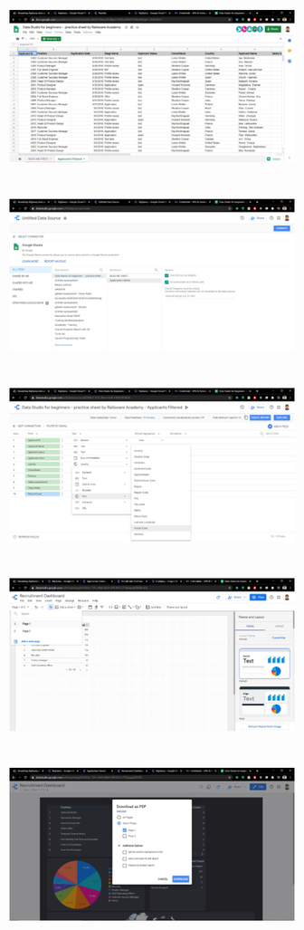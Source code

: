<p><img src="https://github.com/ankur715/GCP/blob/master/datastudio/recruitement/data.JPG"></p>
<br></br>
<p><img src="https://github.com/ankur715/GCP/blob/master/datastudio/recruitement/connect.JPG"></p>
<br></br>
<p><img src="https://github.com/ankur715/GCP/blob/master/datastudio/recruitement/edit_connection.JPG"></p>
<br></br>
<p><img src="https://github.com/ankur715/GCP/blob/master/datastudio/recruitement/viewhide_pages.JPG"></p>
<br></br>
<p><img src="https://github.com/ankur715/GCP/blob/master/datastudio/recruitement/download_report.JPG"></p>
